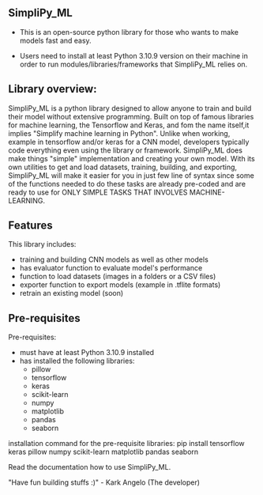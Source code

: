 ## SimpliPy_ML

- This is an open-source python library for those who wants to make models fast and easy.

- Users need to install at least Python 3.10.9 version on their machine in order to run modules/libraries/frameworks that
SimpliPy_ML relies on.

## Library overview:

SimpliPy_ML is a python library designed to allow anyone to train and build their model without extensive programming. Built on top of famous 
libraries for machine learning, the Tensorflow and Keras, and fom the name itself,it implies "Simplify machine learning in Python". 
Unlike when working, example in tensorflow and/or keras for a CNN model, developers typically
code everything even using the library or framework. SimpliPy_ML does make things "simple" implementation and creating your own model. With its own 
utilities to get and load datasets, training, building, and exporting, SimpliPy_ML will make it easier for you in just few line of syntax since 
some of the functions needed to do these tasks are already pre-coded and are ready to use for ONLY SIMPLE TASKS THAT INVOLVES MACHINE-LEARNING.

## Features
This library includes:
- training and building CNN models as well as other models
- has evaluator function to evaluate model's performance
- function to load datasets (images in a folders or a CSV files)
- exporter function to export models (example in .tflite formats)
- retrain an existing model (soon)

## Pre-requisites
Pre-requisites:
- must have at least Python 3.10.9 installed
- has installed the following libraries:
    - pillow
    - tensorflow
    - keras
    - scikit-learn
    - numpy
    - matplotlib
    - pandas
    - seaborn
 
installation command for the pre-requisite libraries: pip install tensorflow keras pillow numpy scikit-learn matplotlib pandas seaborn

Read the documentation how to use SimpliPy_ML.

"Have fun building stuffs :)" - Kark Angelo (The developer)